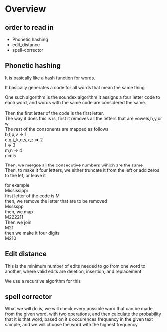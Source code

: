 # Overview

## order to read in
- Phonetic hashing
- edit_distance
- spell-corrector

## Phonetic hashing
It is basically like a hash function for words.

It basically generates a code for all words that mean the same thing

One such algorithm is the soundex algorithm
It assigns a four letter code to each word, and words with the same code are considered the same.<br>
<br>
Then the first letter of the code is the first letter.<br>
The way it does this is is, first it removes all the letters that are vowels,h,y,or w.<br>
The rest of the consonents are mapped as follows<br>
b,f,p,v => 1<br>
c,g,j,,k,q,s,x,z => 2<br>
l => 3<br>
m,n => 4<br>
r => 5<br>

Then, we mergse all the consecutive numbers wihich are the same<br>
Then, to make it four letters, we either truncate it from the left or add zeros to the lef, or leave it<br>

for example <br>
Mississippi<br>
first letter of the code is M<br>
then, we remove the letter that are to be removed<br>
Msssspp<br>
then, we map<br>
M222211<br>
Then we join<br>
M21<br>
then we make it four digits<br>
M210<br>

## Edit distance
This is the minimum number of edits needed to go from one word to another, where valid edits are deletion, insertion, and replacement

We use a recursive algorithm for this

## spell corrector
What we will do is, we will check every possible word that can be made from the given word, with two operations, and then calculate the probability that it is that word, based on it's occurences frequency in the given text sample, and we will choose the word with the highest frequency